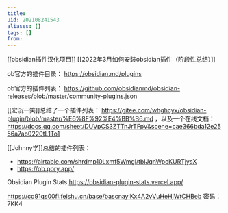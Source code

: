 ```yaml
---
title: 
uid: 202108241543
aliases: []
tags: []
from: 
---
```

[[obsidian插件汉化项目]]
[[2022年3月如何安装obsidian插件（阶段性总结）]]

ob官方的插件目录： https://obsidian.md/plugins

ob官方的插件列表： https://github.com/obsidianmd/obsidian-releases/blob/master/community-plugins.json

[[宏沉一笑]]总结了一个插件列表： https://gitee.com/whghcyx/obsidian-plugin/blob/master/%E6%8F%92%E4%BB%B6.md ，以及一个在线文档： https://docs.qq.com/sheet/DUVpCS3ZTTnJrTFpV&scene=cae366bda12e2556a7ab0220tL1To1 

[[Johnny学]]总结的插件列表： 
- https://airtable.com/shrdmp10Lxmf5Wmgl/tblJqnWpcKURTjysX
- https://ob.pory.app/

Obsidian Plugin Stats
https://obsidian-plugin-stats.vercel.app/


https://cq91qs00fi.feishu.cn/base/bascnaylKx4A2vVuHeHjWtCHBeb
密码：7KK4